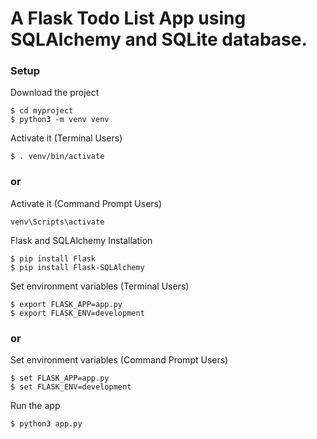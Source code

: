 # A Flask Todo List App using SQLAlchemy and SQLite database.


### Setup
Download the project


```console
$ cd myproject
$ python3 -m venv venv
```

Activate it (Terminal Users)
```console
$ . venv/bin/activate
```
### or

Activate it (Command Prompt Users)
```console
venv\Scripts\activate
```

Flask and SQLAlchemy Installation

```console
$ pip install Flask
$ pip install Flask-SQLAlchemy
```

Set environment variables (Terminal Users)
```console
$ export FLASK_APP=app.py
$ export FLASK_ENV=development
```
### or

Set environment variables (Command Prompt Users)
```console
$ set FLASK_APP=app.py
$ set FLASK_ENV=development
```

Run the app
```console
$ python3 app.py
```
